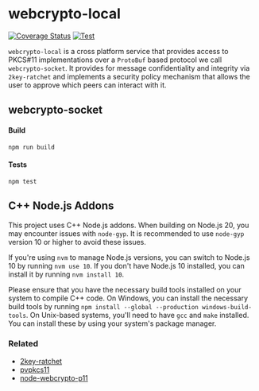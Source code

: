 # webcrypto-local

[![Coverage Status](https://coveralls.io/repos/github/PeculiarVentures/webcrypto-local/badge.svg?branch=master)](https://coveralls.io/github/PeculiarVentures/webcrypto-local?branch=update-deps)
[![Test](https://github.com/PeculiarVentures/webcrypto-local/actions/workflows/test.yml/badge.svg)](https://github.com/PeculiarVentures/webcrypto-local/actions/workflows/test.yml)

`webcrypto-local` is a cross platform service that provides access to PKCS#11
implementations over a `ProtoBuf` based protocol we call `webcrypto-socket`. It
provides for message confidentiality and integrity via `2key-ratchet` and
implements a security policy mechanism that allows the user to approve which
peers can interact with it.

## webcrypto-socket

#### Build

```
npm run build
```

#### Tests

```
npm test
```

## C++ Node.js Addons

This project uses C++ Node.js addons. When building on Node.js 20, you may
encounter issues with `node-gyp`. It is recommended to use `node-gyp` version 10
or higher to avoid these issues.

If you're using `nvm` to manage Node.js versions, you can switch to Node.js 10
by running `nvm use 10`. If you don't have Node.js 10 installed, you can install
it by running `nvm install 10`.

Please ensure that you have the necessary build tools installed on your system
to compile C++ code. On Windows, you can install the necessary build tools by
running `npm install --global --production windows-build-tools`. On Unix-based
systems, you'll need to have `gcc` and `make` installed. You can install these
by using your system's package manager.

### Related

- [2key-ratchet](https://github.com/PeculiarVentures/2key-ratchet)
- [pvpkcs11](https://github.com/PeculiarVentures/pvpkcs11)
- [node-webcrypto-p11](https://github.com/PeculiarVentures/node-webcrypto-p11)
